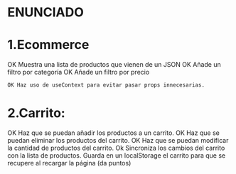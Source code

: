 
# ENUNCIADO 

# 1.Ecommerce

 OK Muestra una lista de productos que vienen de un JSON
 OK Añade un filtro por categoría
 OK Añade un filtro por precio
 
    OK Haz uso de useContext para evitar pasar props innecesarias.

# 2.Carrito:

 OK Haz que se puedan añadir los productos a un carrito.
 OK  Haz que se puedan eliminar los productos del carrito.
 OK Haz que se puedan modificar la cantidad de productos del carrito.
 Ok Sincroniza los cambios del carrito con la lista de productos.
 Guarda en un localStorage el carrito para que se recupere al recargar la página (da puntos)
